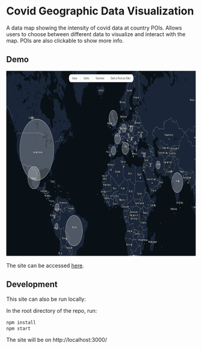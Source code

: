 # Covid Geographic Data Visualization
A data map showing the intensity of covid data at country POIs. Allows users to choose between different data to visualize and interact with the map. POIs are also clickable to show more info.

## Demo
<img src="demo.gif" width="904" height="491"/>

The site can be accessed [here](https://geocovid19.netlify.app/).

## Development
This site can also be run locally:

In the root directory of the repo, run:
```
npm install
npm start
```

The site will be on http://localhost:3000/
